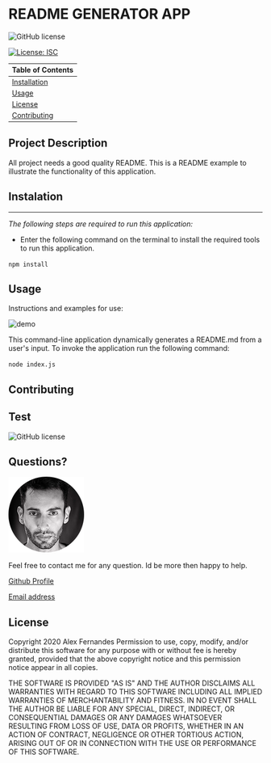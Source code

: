 # README GENERATOR APP
![GitHub license](https://img.shields.io/badge/Made%20by-aafernands-green)

[![License: ISC](https://img.shields.io/badge/License-ISC-blue.svg)](https://opensource.org/licenses/ISC)

| Table of Contents             |
| ----------------------------- |
| [Installation](#Installation) |
| [Usage](#Usage)               |
| [License](#License)           |
| [Contributing](#Contributing) |

## Project Description

All project needs a good quality README. This is a README example to illustrate the functionality of this application.

## Instalation

---

_The following steps are required to run this application:_

- Enter the following command on the terminal to install the required tools to run this application.

`npm install`

## Usage

Instructions and examples for use:

![demo](demo.gif)

This command-line application dynamically generates a README.md from a user's input. To invoke the application run the following command:

`node index.js`

## Contributing



## Test

![GitHub license](https://img.shields.io/badge/tests-100%25-success)

## Questions?

![alt text](alex.png)

Feel free to contact me for any question. Id be more then happy to help.

[Github Profile](https://github.com/aafernands)

[Email address](alexfernands@outlook.com)

## License

Copyright 2020 Alex Fernandes
Permission to use, copy, modify, and/or distribute this software for any purpose with or without fee is hereby granted, provided that the above copyright notice and this permission notice appear in all copies.

THE SOFTWARE IS PROVIDED "AS IS" AND THE AUTHOR DISCLAIMS ALL WARRANTIES WITH REGARD TO THIS SOFTWARE INCLUDING ALL IMPLIED WARRANTIES OF MERCHANTABILITY AND FITNESS. IN NO EVENT SHALL THE AUTHOR BE LIABLE FOR ANY SPECIAL, DIRECT, INDIRECT, OR CONSEQUENTIAL DAMAGES OR ANY DAMAGES WHATSOEVER RESULTING FROM LOSS OF USE, DATA OR PROFITS, WHETHER IN AN ACTION OF CONTRACT, NEGLIGENCE OR OTHER TORTIOUS ACTION, ARISING OUT OF OR IN CONNECTION WITH THE USE OR PERFORMANCE OF THIS SOFTWARE.
